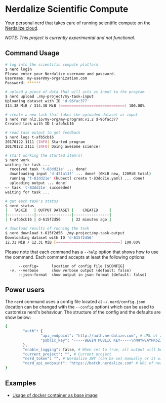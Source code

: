 # Nerdalize Scientific Compute
Your personal nerd that takes care of running scientific compute on the [Nerdalize cloud](http://nerdalize.com/cloud/).

_NOTE: This project is currently experimental and not functional._

## Command Usage

```bash
# log into the scientific compute platform
$ nerd login
Please enter your Nerdalize username and password.
Username: my-user@my-organization.com
Password: ******

# upload a piece of data that will acts as input to the program
$ nerd upload ./my-project/my-task-input
Uploading dataset with ID 'd-96fac377'
314.38 MiB / 314.38 MiB [=============================] 100.00%

# create a new task that takes the uploaded dataset as input
$ nerd run nlz.io/my-org/my-program:v1.2 d-96fac377
Created task with ID t-afb5cb16

# read task output to get feedback
$ nerd logs t-afb5cb16
20170122.1111 [INFO] Started program
20170122.2111 [INFO] Doing awesome science!

# start working the started item(s)
$ nerd work
waiting for task ...
  received task 't-83dd21e' ... done!
  downloading input 'd-421a11f' ... done! (0KiB new, 120MiB total)
  running 't-83dd21e' (kubectl create t-83dd21e.yaml) ... done!
  uploading output ... done!
<- task 't-83dd21e' succeeded!
waiting for task ...

# get each task's status
$ nerd status
|   TASKID   | OUTPUT DATASET |    CREATED     |
|------------|----------------|----------------|
| t-afb5cb16 | d-615f2d56     | 22 minutes ago |

# download results of running the task
$ nerd download t-615f2d56 ./my-project/my-task-output
Downloading dataset with ID 'd-615f2d56'
12.31 MiB / 12.31 MiB [=============================] 100.00%
```

Please note that each command has a `--help` option that shows how to use the command.
Each command accepts at least the following options:
```
      --config=      location of config file [$CONFIG]
  -v, --verbose      show verbose output (default: false)
      --json-format  show output in json format (default: false)
```

## Power users
The `nerd` command uses a config file located at `~/.nerd/config.json` (location can be changed with the `--config` option) which can be used to customize nerd's behaviour.
The structure of the config and the defaults are show below:
```bash
{
        "auth": {
                "api_endpoint": "http://auth.nerdalize.com", # URL of authentication server
                "public_key": "-----BEGIN PUBLIC KEY-----\nMHYwEAYHKoZIzj0CAQYFK4EEACIDYgAEAkYbLnam4wo+heLlTZEeh1ZWsfruz9nk\nkyvc4LwKZ8pez5KYY76H1ox+AfUlWOEq+bExypcFfEIrJkf/JXa7jpzkOWBDF9Sa\nOWbQHMK+vvUXieCJvCc9Vj084ABwLBgX\n-----END PUBLIC KEY-----" # Public key used to verify JWT signature
        },
        "enable_logging": false, # When set to true, all output will be logged to ~/.nerd/log
        "current_project": "", # Current project
        "nerd_token": "", # Nerdalize JWT (can be set manually or it will be set by `nerd login`)
        "nerd_api_endpoint": "https://batch.nerdalize.com" # URL of nerdalize API (NCE)
}
```

## Examples

* [Usage of docker container as base image](examples/docker-base-image)
